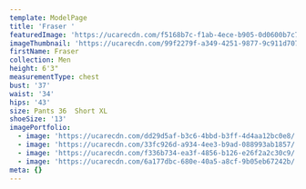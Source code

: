 ```yaml
---
template: ModelPage
title: 'Fraser '
featuredImage: 'https://ucarecdn.com/f5168b7c-f1ab-4ece-b905-0d0600b7c7fe/'
imageThumbnail: 'https://ucarecdn.com/99f2279f-a349-4251-9877-9c911d7076b4/'
firstName: Fraser
collection: Men
height: 6'3"
measurementType: chest
bust: '37'
waist: '34'
hips: '43'
size: Pants 36  Short XL
shoeSize: '13'
imagePortfolio:
  - image: 'https://ucarecdn.com/dd29d5af-b3c6-4bbd-b3ff-4d4aa12bc0e8/'
  - image: 'https://ucarecdn.com/33fc926d-a934-4ee3-b9ad-088993ab1857/'
  - image: 'https://ucarecdn.com/f336b734-ea3f-4856-b126-e26f2a2c30c9/'
  - image: 'https://ucarecdn.com/6a177dbc-680e-40a5-a8cf-9b05eb67242b/'
meta: {}
---
```


